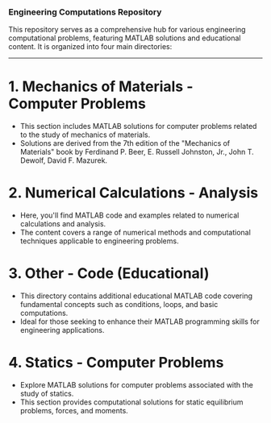 ### Engineering Computations Repository
This repository serves as a comprehensive hub for various engineering computational problems, featuring MATLAB solutions and educational content. It is organized into four main directories:

---

# 1. Mechanics of Materials - Computer Problems
- This section includes MATLAB solutions for computer problems related to the study of mechanics of materials.
- Solutions are derived from the 7th edition of the "Mechanics of Materials" book by Ferdinand P. Beer, E. Russell Johnston, Jr., John T. Dewolf, David F. Mazurek.

# 2. Numerical Calculations - Analysis
- Here, you'll find MATLAB code and examples related to numerical calculations and analysis.
- The content covers a range of numerical methods and computational techniques applicable to engineering problems.

# 3. Other - Code (Educational)
- This directory contains additional educational MATLAB code covering fundamental concepts such as conditions, loops, and basic computations.
- Ideal for those seeking to enhance their MATLAB programming skills for engineering applications.

# 4. Statics - Computer Problems
- Explore MATLAB solutions for computer problems associated with the study of statics.
- This section provides computational solutions for static equilibrium problems, forces, and moments.